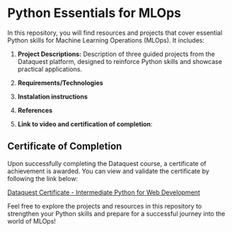 # Python Essentials for MLOps
In this repository, you will find resources and projects that cover essential Python skills for Machine Learning Operations (MLOps). It includes:

1. **Project Descriptions:** Description of three guided projects from the Dataquest platform, designed to reinforce Python skills and showcase practical applications.

2. **Requirements/Technologies** 

3. **Instalation instructions**

4. **References**

5. **Link to video and certification of completion**:

## Certificate of Completion

Upon successfully completing the Dataquest course, a certificate of achievement is awarded. You can view and validate the certificate by following the link below:

[Dataquest Certificate - Intermediate Python for Web Development](https://app.dataquest.io/view_cert/MLO6Y4AP90Y4EETQXE7C)

Feel free to explore the projects and resources in this repository to strengthen your Python skills and prepare for a successful journey into the world of MLOps!
